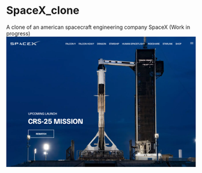 # SpaceX_clone
A clone of an american spacecraft engineering company SpaceX (Work in progress)
![SpaceX Website](img/screen.jpg)
